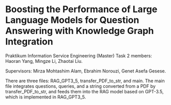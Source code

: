 # Boosting the Performance of Large Language Models for Question Answering with Knowledge Graph Integration
Praktikum Information Service Engineering (Master)
Task 2 members: Haoran Yang, Mingze Li, Zhaotai Liu. 

Supervisors: Mirza Mohtashim Alam, Ebrahim Norouzi, Genet Asefa Gesese.

There are three files: RAG_GPT3_5, transfer_PDF_to_str, and main. The main file integrates questions, queries, and a string converted from a PDF by transfer_PDF_to_str, and feeds them into the RAG model based on GPT-3.5, which is implemented in RAG_GPT3_5.
